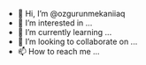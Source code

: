 - 👋 Hi, I’m @ozgurunmekaniiaq
- 👀 I’m interested in ...
- 🌱 I’m currently learning ...
- 💞️ I’m looking to collaborate on ...
- 📫 How to reach me ...

<!---
ozgurunmekaniiaq/ozgurunmekaniiaq is a ✨ special ✨ repository because its `README.md` (this file) appears on your GitHub profile.
You can click the Preview link to take a look at your changes.
--->
